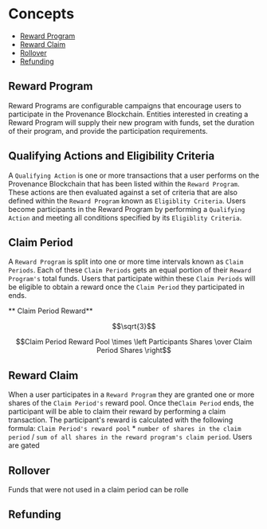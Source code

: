 <!--
order: 1
-->

# Concepts

<!-- TOC -->
  - [Reward Program](#reward-program)
  - [Reward Claim](#reward-claim)
  - [Rollover](#rollover)
  - [Refunding](#refunding)

## Reward Program
Reward Programs are configurable campaigns that encourage users to participate in the Provenance Blockchain. Entities interested in creating a Reward Program will supply their new program with funds, set the duration of their program, and provide the participation requirements. 

## Qualifying Actions and Eligibility Criteria
A `Qualifying Action` is one or more transactions that a user performs on the Provenance Blockchain that has been listed within the `Reward Program`. These actions are then evaluated against a set of criteria that are also defined within the `Reward Program` known as `Eligiblity Criteria`. Users become participants in the Reward Program by performing a `Qualifying Action` and meeting all conditions specified by its `Eligiblity Criteria`.

## Claim Period
A `Reward Program` is split into one or more time intervals known as `Claim Periods`. Each of these `Claim Periods` gets an equal portion of their `Reward Program's` total funds. Users that participate within these `Claim Periods` will be eligible to obtain a reward once the `Claim Period` they participated in ends.

** Claim Period Reward**
```math
\sqrt{3}
```
$$Claim Period Reward Pool \times \left Participants Shares \over Claim Period Shares \right$$

## Reward Claim
When a user participates in a `Reward Program` they are granted one or more shares of the `Claim Period's` reward pool. Once the`Claim Period` ends, the participant will be able to claim their reward by performing a claim transaction. The participant's reward is calculated with the following formula: `Claim Period's reward pool` * `number of shares in the claim period` / `sum of all shares in the reward program's claim period`. 
Users are gated

## Rollover
Funds that were not used in a claim period can be rolle

## Refunding